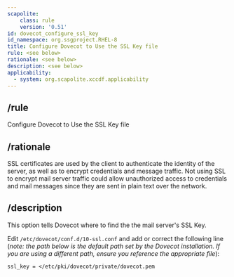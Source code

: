 ```yaml
---
scapolite:
    class: rule
    version: '0.51'
id: dovecot_configure_ssl_key
id_namespace: org.ssgproject.RHEL-8
title: Configure Dovecot to Use the SSL Key file
rule: <see below>
rationale: <see below>
description: <see below>
applicability:
  - system: org.scapolite.xccdf.applicability
---
```



## /rule

Configure Dovecot to Use the SSL Key file

## /rationale

SSL
certificates are used by the client to authenticate the identity of the
server, as well as to encrypt credentials and message traffic. Not using
SSL to encrypt mail server traffic could allow unauthorized access to
credentials and mail messages since they are sent in plain text over the
network.

## /description

This
option tells Dovecot where to find the the mail server\'s SSL Key.  
  
Edit `/etc/dovecot/conf.d/10-ssl.conf` and add or correct the following
line (*note: the path below is the default path set by the Dovecot
installation. If you are using a different path, ensure you reference
the appropriate file*):

``` 
ssl_key = </etc/pki/dovecot/private/dovecot.pem
```
